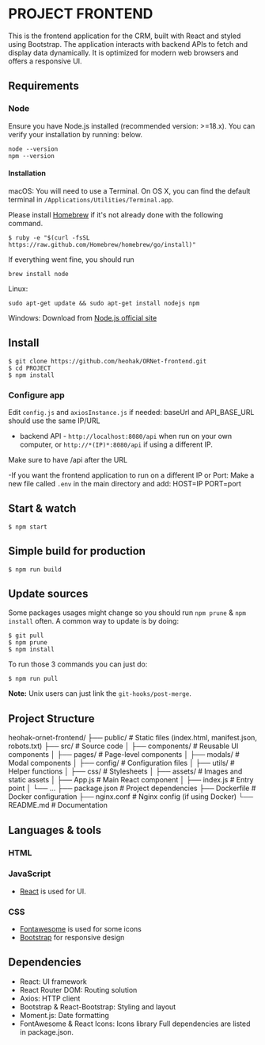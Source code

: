 # PROJECT FRONTEND

This is the frontend application for the CRM, built with React and styled using Bootstrap. The application interacts with backend APIs to fetch and display data dynamically. It is optimized for modern web browsers and offers a responsive UI.

## Requirements
### Node

Ensure you have Node.js installed (recommended version: >=18.x). You can verify your installation by running:
below.

    node --version
    npm --version

#### Installation
macOS:
You will need to use a Terminal. On OS X, you can find the default terminal in
`/Applications/Utilities/Terminal.app`.

Please install [Homebrew](http://brew.sh/) if it's not already done with the following command.

    $ ruby -e "$(curl -fsSL https://raw.github.com/Homebrew/homebrew/go/install)"

If everything went fine, you should run

    brew install node

Linux:

    sudo apt-get update && sudo apt-get install nodejs npm

Windows: Download from [Node.js official site](https://nodejs.org/en)

## Install

    $ git clone https://github.com/heohak/ORNet-frontend.git
    $ cd PROJECT
    $ npm install

### Configure app

Edit `config.js` and `axiosInstance.js` if needed:
baseUrl and API_BASE_URL should use the same IP/URL

- backend API - `http://localhost:8080/api` when run on your own computer,
  or `http://*(IP)*:8080/api` if using a different IP.

Make sure to have /api after the URL

-If you want the frontend application to run on a different IP or Port:
Make a new file called `.env` in the main directory and add:
HOST=IP
PORT=port

## Start & watch

    $ npm start

## Simple build for production

    $ npm run build

## Update sources

Some packages usages might change so you should run `npm prune` & `npm install` often.
A common way to update is by doing:

    $ git pull
    $ npm prune
    $ npm install

To run those 3 commands you can just do:

    $ npm run pull

**Note:** Unix users can just link the `git-hooks/post-merge`.

## Project Structure

heohak-ornet-frontend/
├── public/          # Static files (index.html, manifest.json, robots.txt)
├── src/             # Source code
│   ├── components/  # Reusable UI components
│   ├── pages/       # Page-level components
│   ├── modals/      # Modal components
│   ├── config/      # Configuration files
│   ├── utils/       # Helper functions
│   ├── css/         # Stylesheets
│   ├── assets/      # Images and static assets
│   ├── App.js       # Main React component
│   ├── index.js     # Entry point
│   └── ...
├── package.json     # Project dependencies
├── Dockerfile       # Docker configuration
├── nginx.conf       # Nginx config (if using Docker)
└── README.md        # Documentation


## Languages & tools

### HTML


### JavaScript

- [React](https://react.dev/) is used for UI.

### CSS

- [Fontawesome](https://fontawesome.com/) is used for some icons
- [Bootstrap](https://getbootstrap.com/) for responsive design

## Dependencies


- React: UI framework
- React Router DOM: Routing solution
- Axios: HTTP client
- Bootstrap & React-Bootstrap: Styling and layout
- Moment.js: Date formatting
- FontAwesome & React Icons: Icons library
Full dependencies are listed in package.json.
